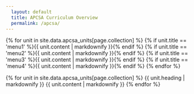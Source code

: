```yaml
---
  layout: default
  title: APCSA Curriculum Overview
  permalink: /apcsa/
---
```


{% for unit in site.data.apcsa_units[page.collection] %}
  {% if unit.title == 'menu1' %}{{ unit.content | markdownify }}{% endif %}
  {% if unit.title == 'menu2' %}{{ unit.content | markdownify }}{% endif %}
  {% if unit.title == 'menu3' %}{{ unit.content | markdownify }}{% endif %}
  {% if unit.title == 'menu4' %}{{ unit.content | markdownify }}{% endif %}
{% endfor %}

<!-- {{ site.data.apcsa_units.apcsa[1].content | markdownify }} -->
<!-- {{ site.data.apcsa_units.apcsa[7].content | markdownify }} -->
<!-- {{ site.data.apcsa_units.apcsa[14].content | markdownify }} -->
<!-- {{ site.data.apcsa_units.apcsa[20].content | markdownify }} -->

{% for unit in site.data.apcsa_units[page.collection] %}
  {{ unit.heading | markdownify }}
  {{ unit.content | markdownify }}
{% endfor %}
